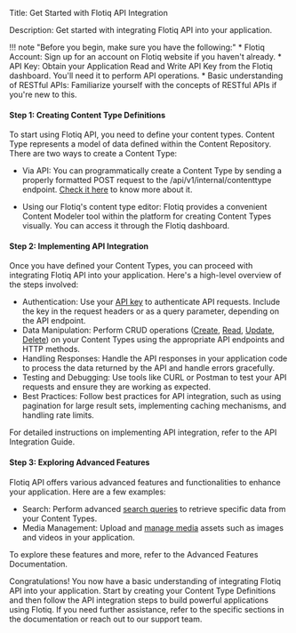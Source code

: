 Title: Get Started with Flotiq API Integration

Description: Get started with integrating Flotiq API into your application.

!!! note "Before you begin, make sure you have the following:"
    * Flotiq Account: Sign up for an account on Flotiq website if you haven't already.
    * API Key: Obtain your Application Read and Write API Key from the Flotiq dashboard. You'll need it to perform API operations.
    * Basic understanding of RESTful APIs: Familiarize yourself with the concepts of RESTful APIs if you're new to this.

#### Step 1: Creating Content Type Definitions
To start using Flotiq API, you need to define your content types. Content Type represents a model of data defined within the Content Repository. There are two ways to create a Content Type:

* Via API: You can programmatically create a Content Type by sending a properly formatted POST request to the 
/api/v1/internal/contenttype endpoint. [Check it here](content-type/creating-ctd.md) to know more about it.

* Using our Flotiq's content type editor: Flotiq provides a convenient Content Modeler tool within the platform for creating Content Types visually. You can access it through the Flotiq dashboard.

#### Step 2: Implementing API Integration
Once you have defined your Content Types, you can proceed with integrating Flotiq API into your application. Here's a high-level overview of the steps involved:

* Authentication: Use your [API key](index.md) to authenticate API requests. Include the key in the request headers or as a query parameter, depending on the API endpoint.
* Data Manipulation: Perform CRUD operations ([Create](content-type/creating-ctd.md), [Read](content-type/getting-ctd.md), [Update](content-type/updating-ctd.md), [Delete](content-type/deleting-ctd.md)) on your Content Types using the appropriate API endpoints and HTTP methods.
* Handling Responses: Handle the API responses in your application code to process the data returned by the API and handle errors gracefully.
* Testing and Debugging: Use tools like CURL or Postman to test your API requests and ensure they are working as expected.
* Best Practices: Follow best practices for API integration, such as using pagination for large result sets, implementing caching mechanisms, and handling rate limits.

For detailed instructions on implementing API integration, refer to the API Integration Guide.

#### Step 3: Exploring Advanced Features
Flotiq API offers various advanced features and functionalities to enhance your application. Here are a few examples:

* Search: Perform advanced [search queries](search.md) to retrieve specific data from your Content Types.
* Media Management: Upload and [manage media](media-library.md) assets such as images and videos in your application.

To explore these features and more, refer to the Advanced Features Documentation.

Congratulations! You now have a basic understanding of integrating Flotiq API into your application. Start by creating your Content Type Definitions and then follow the API integration steps to build powerful applications using Flotiq. If you need further assistance, refer to the specific sections in the documentation or reach out to our support team.
